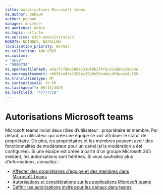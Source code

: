 ```yaml
---
title: Autorisations Microsoft teams
ms.author: pebaum
author: pebaum
manager: mnirkhe
ms.audience: Admin
ms.topic: article
ms.service: o365-administration
ROBOTS: NOINDEX, NOFOLLOW
localization_priority: Normal
ms.collection: Adm_O365
ms.custom:
- "2658"
- "9000730"
ms.openlocfilehash: e4acfcfdb65bbe5310f062f4f6cd21889159ec4e
ms.sourcegitcommit: c6692ce0fa1358ec3529e59ca0ecdfdea4cdc759
ms.translationtype: MT
ms.contentlocale: fr-FR
ms.lasthandoff: 09/15/2020
ms.locfileid: "47777710"
---
```

# <a name="microsoft-teams-permissions"></a>Autorisations Microsoft teams

Microsoft teams inclut deux rôles d’utilisateur : propriétaire et membre. Par défaut, un utilisateur qui crée une équipe se voit attribuer le statut de propriétaire. De plus, les propriétaires et les membres peuvent avoir des fonctionnalités de modérateur pour un canal (si la modération a été configurée). Si une équipe est créée à partir d’un groupe Microsoft 365 existant, les autorisations sont héritées. Si vous souhaitez plus d’informations, consultez :

- [Affecter des propriétaires d’équipe et des membres dans Microsoft Teams](https://docs.microsoft.com/microsoftteams/assign-roles-permissions)
- [Autorisations et considérations sur les applications Microsoft teams](https://docs.microsoft.com/microsoftteams/app-permissions)
- [Définir les autorisations invité pour les canaux dans teams](https://support.office.com/article/4756c468-2746-4bfd-a582-736d55fcc169)
